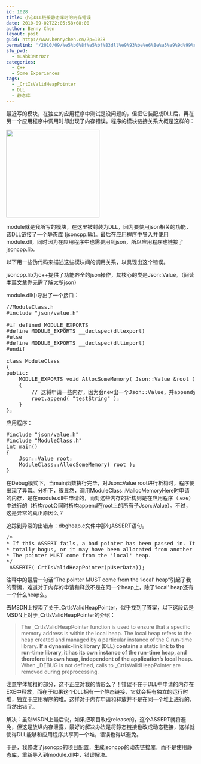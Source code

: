 ```yaml
---
id: 1028
title: 小心DLL链接静态库时的内存错误
date: 2010-09-02T22:05:58+08:00
author: Benny Chen
layout: post
guid: http://www.bennychen.cn/?p=1028
permalink: '/2010/09/%e5%b0%8f%e5%bf%83dll%e9%93%be%e6%8e%a5%e9%9d%99%e6%80%81%e5%ba%93%e6%97%b6%e7%9a%84%e5%86%85%e5%ad%98%e9%94%99%e8%af%af/'
sfw_pwd:
  - mUabk3MtrDzr
categories:
  - C++
  - Some Experiences
tags:
  - _CrtIsValidHeapPointer
  - DLL
  - 静态库
---
```

最近写的模块，在独立的应用程序中测试是没问题的，但把它装配成DLL后，再在另一个应用程序中调用时却出现了内存错误。程序的模块链接关系大概是这样的：

<a href="http://www.bennychen.cn/wp-content/uploads/2010/09/PixiuLog.png" class="highslide-image" onclick="return hs.expand(this);"><img class="alignnone size-full wp-image-1029" title="lib_dll_exe" src="http://www.bennychen.cn/wp-content/uploads/2010/09/PixiuLog.png" alt="" width="249" height="234" /></a>

module就是我所写的模块，在这里被封装为DLL，因为要使用json相关的功能，该DLL链接了一个静态库 (jsoncpp.lib)。最后在应用程序中导入并使用module.dll，同时因为在应用程序中也需要用到json，所以应用程序也链接了jsoncpp.lib。

以下用一些伪代码来描述这些模块间的调用关系，以具现出这个错误。

jsoncpp.lib为c++提供了功能齐全的json操作，其核心的类是Json::Value。（阅读本篇文章你无需了解太多json）

module.dll中导出了一个接口：

<pre class="brush: cpp; title: ; notranslate" title="">//ModuleClass.h
#include "json/value.h"

#if defined MODULE_EXPORTS
#define MODULE_EXPORTS __declspec(dllexport)
#else
#define MODULE_EXPORTS __declspec(dllimport)
#endif

class ModuleClass
{
public:
	MODULE_EXPORTS void AllocSomeMemory( Json::Value &root )
	{
		// 这将申请一些内存，因为会new出一个Json::Value，并append到root上
		root.append( "testString" );
	}
};
</pre>

应用程序：

<pre class="brush: cpp; title: ; notranslate" title="">#include "json/value.h"
#include "ModuleClass.h"
int main()
{
	Json::Value root;
	ModuleClass::AllocSomeMemory( root );
}
</pre>

在Debug模式下，当main函数执行完毕，对Json::Value root进行析构时，程序便出现了异常。分析下，很显然，调用ModuleClass::MallocMemoryHere时申请的内存，是在module.dll中申请的，而对这些内存的析构则是在应用程序（.exe）中进行的（析构root会同时析构append在root上的所有子Json::Value）。不过，这是异常的真正原因么？

追踪到异常的出错点：dbgheap.c文件中那句ASSERT语句。

<pre class="brush: cpp; title: ; notranslate" title="">/*
* If this ASSERT fails, a bad pointer has been passed in. It may be
* totally bogus, or it may have been allocated from another heap.
* The pointer MUST come from the 'local' heap.
*/
_ASSERTE(_CrtIsValidHeapPointer(pUserData));
</pre>

注释中的最后一句话”The pointer MUST come from the &#8216;local&#8217; heap“引起了我的警惕，难道对于内存的申请和释放不是在同一个heap上，除了‘local&#8217; heap还有一个什么heap么。

去MSDN上搜索了关于\_CrtIsValidHeapPointer，似乎找到了答案，以下这段话是MSDN上对于\_CrtIsValidHeapPointer的介绍：

> The _CrtIsValidHeapPointer function is used to ensure that a specific memory address is within the local heap. The local heap refers to the heap created and managed by a particular instance of the C run-time library. **If a dynamic-link library (DLL) contains a static link to the run-time library, it has its own instance of the run-time heap, and therefore its own heap, independent of the application&#8217;s local heap.** When \_DEBUG is not defined, calls to \_CrtIsValidHeapPointer are removed during preprocessing.

注意字体加粗的部分，这不正应对我的情形么？！错误不在于DLL中申请的内存在EXE中释放，而在于如果这个DLL拥有一个静态链接，它就会拥有独立的运行时堆，独立于应用程序的堆。这样对于内存申请和释放并不是在同一个堆上进行的，当然出错了。

解决：虽然MSDN上最后说，如果把项目改成release的，这个ASSERT就将避免，但这是放纵内存泄露，最好的解决办法是将静态链接也改成动态链接，这样就使得DLL能够和应用程序共享同一个堆，错误也得以避免。

于是，我修改了jsoncpp的项目配置，生成jsoncpp的动态链接库，而不是使用静态库，重新导入到module.dll中，错误解决。